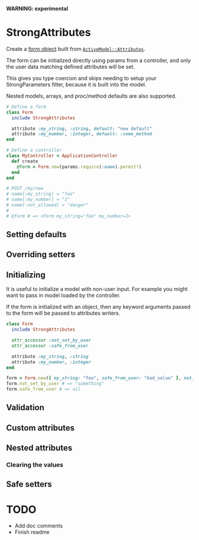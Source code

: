 **WARNING: experimental**

# StrongAttributes

Create a [form object](https://dev.to/drbragg/rails-design-patterns-form-object-4d47)
built from [`ActiveModel::Attributes`](https://www.rubydoc.info/gems/activemodel/ActiveModel/Attributes).

The form can be initialized directly using params from a controller, and only the user data matching
defined attributes will be set.

This gives you type coercion and skips needing to setup your StrongParameters filter, because it is built into the model.

Nested models, arrays, and proc/method defaults are also supported.

```ruby
# Define a form
class Form
  include StrongAttributes

  attribute :my_string, :string, default: "new default"
  attribute :my_number, :integer, default: :some_method
end

# Define a controller
class MyController < ApplicationController
  def create
    @form = Form.new(params.require(:name).permit!)
  end
end

# POST /my/new
# name[:my_string] = "foo"
# name[:my_number] = "1"
# name[:not_allowed] = "danger"
#
# @form # => <Form my_string="foo" my_number=1>
```

## Setting defaults

## Overriding setters

## Initializing

It is useful to initialize a model with non-user input.  For example you
might want to pass in model loaded by the controller.

If the form is initialized with an object, then any keyword arguments passed to the form
will be passed to attributes writers.

```ruby
class Form
  include StrongAttributes

  attr_accessor :not_set_by_user
  attr_accessor :safe_from_user

  attribute :my_string, :string
  attribute :my_number, :integer
end

form = Form.new({ my_string: "foo", safe_from_user: "bad_value" }, not_set_by_user: "something")
form.not_set_by_user # => "something"
form.safe_from_user # => nil
```

## Validation

## Custom attributes

## Nested attributes

### Clearing the values

## Safe setters

# TODO

- Add doc comments
- Finish readme
